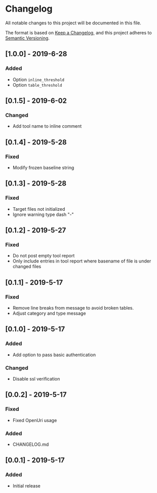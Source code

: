 # Changelog
All notable changes to this project will be documented in this file.

The format is based on [Keep a Changelog](https://keepachangelog.com/en/1.0.0/),
and this project adheres to [Semantic Versioning](https://semver.org/spec/v2.0.0.html).

## [1.0.0] - 2019-6-28
### Added
- Option `inline_threshold`
- Option `table_threshold`

## [0.1.5] - 2019-6-02
### Changed
- Add tool name to inline comment

## [0.1.4] - 2019-5-28
### Fixed
- Modify frozen baseline string

## [0.1.3] - 2019-5-28
### Fixed
- Target files not initialized
- Ignore warning type dash "-"

## [0.1.2] - 2019-5-27
### Fixed
- Do not post empty tool report
- Only include entries in tool report where basename of file is under changed files

## [0.1.1] - 2019-5-17
### Fixed
- Remove line breaks from message to avoid broken tables.
- Adjust category and type message

## [0.1.0] - 2019-5-17
### Added
- Add option to pass basic authentication

### Changed
- Disable ssl verification

## [0.0.2] - 2019-5-17
### Fixed
- Fixed OpenUri usage

### Added
- CHANGELOG.md

## [0.0.1] - 2019-5-17
### Added
- Initial release   
